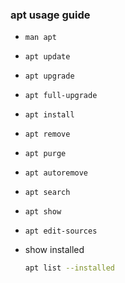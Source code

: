 ### apt usage guide

- `man apt`
- `apt update`
- `apt upgrade`
- `apt full-upgrade`
- `apt install`
- `apt remove`
- `apt purge`
- `apt autoremove`
- `apt search`
- `apt show`
- `apt edit-sources`

- show installed

    ```bash
    apt list --installed
    ```